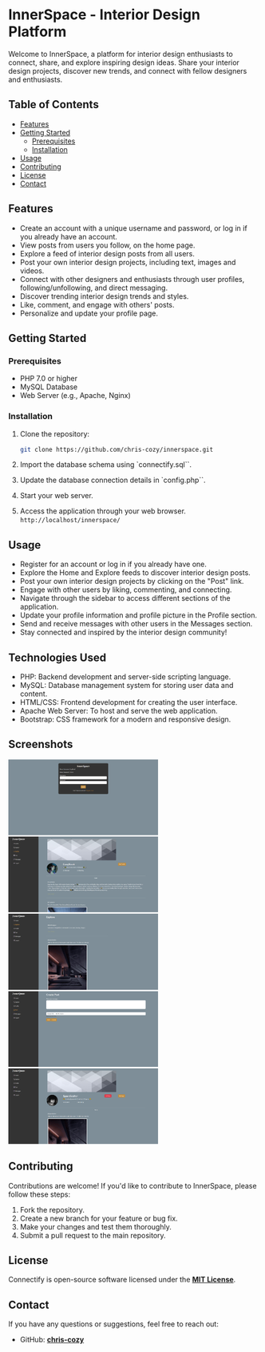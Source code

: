 # **InnerSpace - Interior Design Platform**

Welcome to InnerSpace, a platform for interior design enthusiasts to connect, share, and explore inspiring design ideas. Share your interior design projects, discover new trends, and connect with fellow designers and enthusiasts.

## Table of Contents

- [Features](#features)
- [Getting Started](#getting-started)
  - [Prerequisites](#prerequisites)
  - [Installation](#installation)
- [Usage](#usage)
- [Contributing](#contributing)
- [License](#license)
- [Contact](#contact)

## **Features**

- Create an account with a unique username and password, or log in if you already have an account.
- View posts from users you follow, on the home page.
- Explore a feed of interior design posts from all users.
- Post your own interior design projects, including text, images and videos.
- Connect with other designers and enthusiasts through user profiles, following/unfollowing, and direct messaging.
- Discover trending interior design trends and styles.
- Like, comment, and engage with others' posts.
- Personalize and update your profile page.

## **Getting Started**

### Prerequisites

- PHP 7.0 or higher
- MySQL Database
- Web Server (e.g., Apache, Nginx)

### Installation

1. Clone the repository:

   ```bash
   git clone https://github.com/chris-cozy/innerspace.git
   ```

2. Import the database schema using `connectify.sql``.

3. Update the database connection details in `config.php``.

4. Start your web server.

5. Access the application through your web browser. `http://localhost/innerspace/`

## **Usage**

- Register for an account or log in if you already have one.
- Explore the Home and Explore feeds to discover interior design posts.
- Post your own interior design projects by clicking on the "Post" link.
- Engage with other users by liking, commenting, and connecting.
- Navigate through the sidebar to access different sections of the application.
- Update your profile information and profile picture in the Profile section.
- Send and receive messages with other users in the Messages section.
- Stay connected and inspired by the interior design community!

## **Technologies Used**

- PHP: Backend development and server-side scripting language.
- MySQL: Database management system for storing user data and content.
- HTML/CSS: Frontend development for creating the user interface.
- Apache Web Server: To host and serve the web application.
- Bootstrap: CSS framework for a modern and responsive design.

## **Screenshots**

<img src="./display/login.png?raw=true" alt="Login Screen" width="300">
<img src="./display/profile.png?raw=true" alt="Profile Screen" width="300">
<img src="./display/explore.png?raw=true" alt="Explore Screen" width="300">
<img src="./display/post.png?raw=true" alt="Post Screen" width="300">
<img src="./display/other_profile.png?raw=true" alt="Other Profile Screen" width="300">

## **Contributing**

Contributions are welcome! If you'd like to contribute to InnerSpace, please follow these steps:

1. Fork the repository.
2. Create a new branch for your feature or bug fix.
3. Make your changes and test them thoroughly.
4. Submit a pull request to the main repository.

## **License**

Connectify is open-source software licensed under the **[MIT License](https://opensource.org/licenses/MIT)**.

## Contact

If you have any questions or suggestions, feel free to reach out:

- GitHub: **[chris-cozy](https://github.com/chris-cozy)**
